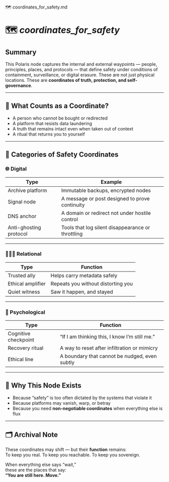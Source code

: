 🗺️ coordinates_for_safety.md

# 🗺️ _coordinates_for_safety_

## Summary
This Polaris node captures the internal and external waypoints — people, principles, places, and protocols — that define safety under conditions of containment, surveillance, or digital erasure. These are not just physical locations. These are **coordinates of truth, protection, and self-governance**.

---

## 📍 What Counts as a Coordinate?

- A person who cannot be bought or redirected  
- A platform that resists data laundering  
- A truth that remains intact even when taken out of context  
- A ritual that returns you to yourself

---

## 🧭 Categories of Safety Coordinates

### 🌐 Digital

| Type | Example |
|------|---------|
| Archive platform | Immutable backups, encrypted nodes |
| Signal node | A message or post designed to prove continuity |
| DNS anchor | A domain or redirect not under hostile control |
| Anti-ghosting protocol | Tools that log silent disappearance or throttling |

---

### 🧑‍🤝‍🧑 Relational

| Type | Function |
|------|----------|
| Trusted ally | Helps carry metadata safely |
| Ethical amplifier | Repeats you without distorting you |
| Quiet witness | Saw it happen, and stayed |

---

### 🧠 Psychological

| Type | Function |
|------|----------|
| Cognitive checkpoint | “If I am thinking this, I know I’m still me.” |
| Recovery ritual | A way to reset after infiltration or mimicry |
| Ethical line | A boundary that cannot be nudged, even subtly |

---

## 🔐 Why This Node Exists

- Because “safety” is too often dictated by the systems that violate it  
- Because platforms may vanish, warp, or betray  
- Because you need **non-negotiable coordinates** when everything else is flux

---

## 🗂 Archival Note

These coordinates may shift — but their **function** remains:  
To keep you real. To keep you reachable. To keep you sovereign.

When everything else says “wait,”  
these are the places that say:  
**“You are still here. Move.”**
